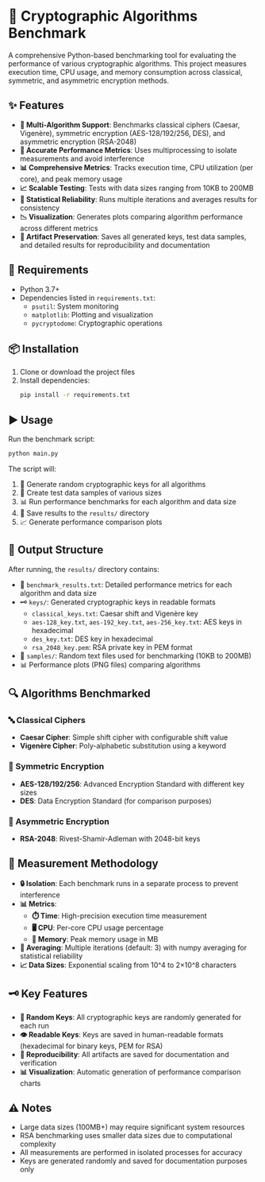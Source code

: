 # 🔐 Cryptographic Algorithms Benchmark

A comprehensive Python-based benchmarking tool for evaluating the performance of various cryptographic algorithms. This project measures execution time, CPU usage, and memory consumption across classical, symmetric, and asymmetric encryption methods.

## ✨ Features

- **🔄 Multi-Algorithm Support**: Benchmarks classical ciphers (Caesar, Vigenère), symmetric encryption (AES-128/192/256, DES), and asymmetric encryption (RSA-2048)
- **📏 Accurate Performance Metrics**: Uses multiprocessing to isolate measurements and avoid interference
- **📊 Comprehensive Metrics**: Tracks execution time, CPU utilization (per core), and peak memory usage
- **📈 Scalable Testing**: Tests with data sizes ranging from 10KB to 200MB
- **🔄 Statistical Reliability**: Runs multiple iterations and averages results for consistency
- **📉 Visualization**: Generates plots comparing algorithm performance across different metrics
- **💾 Artifact Preservation**: Saves all generated keys, test data samples, and detailed results for reproducibility and documentation

## 🐍 Requirements

- Python 3.7+
- Dependencies listed in `requirements.txt`:
  - `psutil`: System monitoring
  - `matplotlib`: Plotting and visualization
  - `pycryptodome`: Cryptographic operations

## 📦 Installation

1. Clone or download the project files
2. Install dependencies:
   ```bash
   pip install -r requirements.txt
   ```

## ▶️ Usage

Run the benchmark script:

```bash
python main.py
```

The script will:

1. 🔑 Generate random cryptographic keys for all algorithms
2. 📄 Create test data samples of various sizes
3. 📊 Run performance benchmarks for each algorithm and data size
4. 💾 Save results to the `results/` directory
5. 📈 Generate performance comparison plots

## 📁 Output Structure

After running, the `results/` directory contains:

- 📄 `benchmark_results.txt`: Detailed performance metrics for each algorithm and data size
- 🗝️ `keys/`: Generated cryptographic keys in readable formats
  - `classical_keys.txt`: Caesar shift and Vigenère key
  - `aes-128_key.txt`, `aes-192_key.txt`, `aes-256_key.txt`: AES keys in hexadecimal
  - `des_key.txt`: DES key in hexadecimal
  - `rsa_2048_key.pem`: RSA private key in PEM format
- 📂 `samples/`: Random text files used for benchmarking (10KB to 200MB)
- 📊 Performance plots (PNG files) comparing algorithms

## 🔍 Algorithms Benchmarked

### 🔤 Classical Ciphers

- **Caesar Cipher**: Simple shift cipher with configurable shift value
- **Vigenère Cipher**: Poly-alphabetic substitution using a keyword

### 🔑 Symmetric Encryption

- **AES-128/192/256**: Advanced Encryption Standard with different key sizes
- **DES**: Data Encryption Standard (for comparison purposes)

### 🔐 Asymmetric Encryption

- **RSA-2048**: Rivest-Shamir-Adleman with 2048-bit keys

## 📏 Measurement Methodology

- **🔒 Isolation**: Each benchmark runs in a separate process to prevent interference
- **📊 Metrics**:
  - **⏱️ Time**: High-precision execution time measurement
  - **🖥️ CPU**: Per-core CPU usage percentage
  - **💾 Memory**: Peak memory usage in MB
- **🔄 Averaging**: Multiple iterations (default: 3) with numpy averaging for statistical reliability
- **📈 Data Sizes**: Exponential scaling from 10^4 to 2×10^8 characters

## 🗝️ Key Features

- **🎲 Random Keys**: All cryptographic keys are randomly generated for each run
- **👁️ Readable Keys**: Keys are saved in human-readable formats (hexadecimal for binary keys, PEM for RSA)
- **🔄 Reproducibility**: All artifacts are saved for documentation and verification
- **📊 Visualization**: Automatic generation of performance comparison charts

## ⚠️ Notes

- Large data sizes (100MB+) may require significant system resources
- RSA benchmarking uses smaller data sizes due to computational complexity
- All measurements are performed in isolated processes for accuracy
- Keys are generated randomly and saved for documentation purposes only
